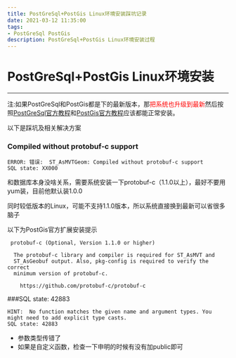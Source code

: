 ```yaml
---
title: PostGreSql+PostGis Linux环境安装踩坑记录
date: 2021-03-12 11:35:00
tags:
- PostGreSql PostGis
description: PostGreSql+PostGis Linux环境安装过程
---
```

# PostGreSql+PostGis Linux环境安装
---

注:如果PostGreSql和PostGis都是下的最新版本，那<font color=#FF0000 >把系统也升级到最新</font>然后按照[PostGreSql官方教程](https://www.postgresql.org/download/)和[PostGis官方教程](http://postgis.net/install/)应该都能正常安装。

以下是踩坑及相关解决方案

### Compiled without protobuf-c support

```tiki wiki
ERROR: 错误:  ST_AsMVTGeom: Compiled without protobuf-c support
SQL state: XX000
```

和数据库本身没啥关系，需要系统安装一下protobuf-c（1.1.0以上），最好不要用yum装，目前他默认装1.0.0

同时较低版本的Linux，可能不支持1.1.0版本，所以系统直接换到最新可以省很多脑子

以下为PostGis官方扩展安装提示

```tiki wiki
 protobuf-c (Optional, Version 1.1.0 or higher)

  The protobuf-c library and compiler is required for ST_AsMVT and
  ST_AsGeobuf output. Also, pkg-config is required to verify the correct
  minimum version of protobuf-c.

    https://github.com/protobuf-c/protobuf-c
```



###SQL state: 42883

```tiki wiki
HINT:  No function matches the given name and argument types. You might need to add explicit type casts.
SQL state: 42883
```

- 参数类型传错了
- 如果是自定义函数，检查一下申明的时候有没有加public即可

